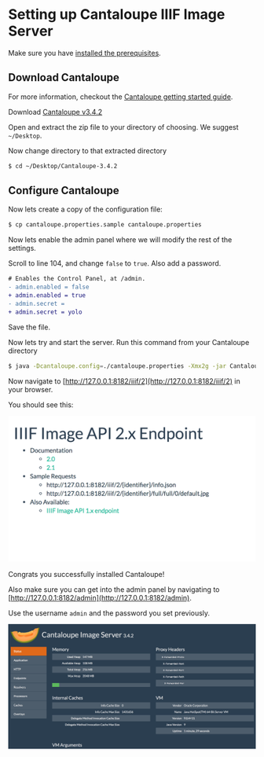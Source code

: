 # Setting up Cantaloupe IIIF Image Server

Make sure you have [installed the prerequisites](https://gist.github.com/mejackreed/8ed979425ae702eaf1ebb2dbc1d7313b).

## Download Cantaloupe

For more information, checkout the [Cantaloupe getting started guide](https://medusa-project.github.io/cantaloupe/manual/3.4/getting-started.html).

Download [Cantaloupe v3.4.2](https://github.com/medusa-project/cantaloupe/releases/download/v3.4.2/Cantaloupe-3.4.2.zip)

Open and extract the zip file to your directory of choosing. We suggest `~/Desktop`.

Now change directory to that extracted directory

```sh
$ cd ~/Desktop/Cantaloupe-3.4.2
```

## Configure Cantaloupe

Now lets create a copy of the configuration file:

```sh
$ cp cantaloupe.properties.sample cantaloupe.properties
```

Now lets enable the admin panel where we will modify the rest of the settings.

Scroll to line 104, and change `false` to `true`. Also add a password.

```diff
# Enables the Control Panel, at /admin.
- admin.enabled = false
+ admin.enabled = true
- admin.secret =
+ admin.secret = yolo
```

Save the file.

Now lets try and start the server. Run this command from your Cantaloupe directory

```sh
$ java -Dcantaloupe.config=./cantaloupe.properties -Xmx2g -jar Cantaloupe-3.3.1.war
```

Now navigate to [http://127.0.0.1:8182/iiif/2](http://127.0.0.1:8182/iiif/2) in your browser.

You should see this:

![server image](../images/cantaloupe-image.png)

Congrats you successfully installed Cantaloupe!

Also make sure you can get into the admin panel by navigating to [http://127.0.0.1:8182/admin](http://127.0.0.1:8182/admin).

Use the username `admin` and the password you set previously.

![admin panel](../images/cantaloupe-admin.png)
